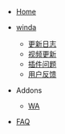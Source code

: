 <!-- WowCube/_sidebar.md-->


* [Home](/ "WowCube")


* [winda](winda/README.md "winda")
    * [更新日志](winda/UPDATE.md "更新日志")
    * [视频更新](home/links.md "视频更新")
    * [插件问题](winda/user/faq.md "插件问题")
    * [用户反馈](winda/user/ask.md "用户反馈")
    

* Addons
    * [WA](addons/wa.md "WA")


* [FAQ](user/faq.md "FAQ")
